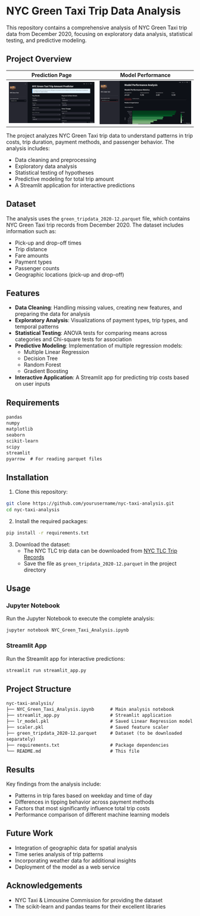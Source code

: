 # NYC Green Taxi Trip Data Analysis

This repository contains a comprehensive analysis of NYC Green Taxi trip data from December 2020, focusing on exploratory data analysis, statistical testing, and predictive modeling.

## Project Overview

| Prediction Page         | Model Performance        |
|---------------------|----------------------|
| ![](reference-1.png) | ![](reference-2.png) |

The project analyzes NYC Green Taxi trip data to understand patterns in trip costs, trip duration, payment methods, and passenger behavior. The analysis includes:

- Data cleaning and preprocessing
- Exploratory data analysis
- Statistical testing of hypotheses
- Predictive modeling for total trip amount
- A Streamlit application for interactive predictions

## Dataset

The analysis uses the `green_tripdata_2020-12.parquet` file, which contains NYC Green Taxi trip records from December 2020. The dataset includes information such as:

- Pick-up and drop-off times
- Trip distance
- Fare amounts
- Payment types
- Passenger counts
- Geographic locations (pick-up and drop-off)

## Features

- **Data Cleaning**: Handling missing values, creating new features, and preparing the data for analysis
- **Exploratory Analysis**: Visualizations of payment types, trip types, and temporal patterns
- **Statistical Testing**: ANOVA tests for comparing means across categories and Chi-square tests for association
- **Predictive Modeling**: Implementation of multiple regression models:
  - Multiple Linear Regression
  - Decision Tree
  - Random Forest
  - Gradient Boosting
- **Interactive Application**: A Streamlit app for predicting trip costs based on user inputs

## Requirements

```
pandas
numpy
matplotlib
seaborn
scikit-learn
scipy
streamlit
pyarrow  # For reading parquet files
```

## Installation

1. Clone this repository:
```bash
git clone https://github.com/yourusername/nyc-taxi-analysis.git
cd nyc-taxi-analysis
```

2. Install the required packages:
```bash
pip install -r requirements.txt
```

3. Download the dataset:
   - The NYC TLC trip data can be downloaded from [NYC TLC Trip Records](https://www1.nyc.gov/site/tlc/about/tlc-trip-record-data.page)
   - Save the file as `green_tripdata_2020-12.parquet` in the project directory

## Usage

### Jupyter Notebook

Run the Jupyter Notebook to execute the complete analysis:
```bash
jupyter notebook NYC_Green_Taxi_Analysis.ipynb
```

### Streamlit App

Run the Streamlit app for interactive predictions:
```bash
streamlit run streamlit_app.py
```

## Project Structure

```
nyc-taxi-analysis/
├── NYC_Green_Taxi_Analysis.ipynb      # Main analysis notebook
├── streamlit_app.py                   # Streamlit application
├── lr_model.pkl                       # Saved Linear Regression model
├── scaler.pkl                         # Saved feature scaler
├── green_tripdata_2020-12.parquet     # Dataset (to be downloaded separately)
├── requirements.txt                   # Package dependencies
└── README.md                          # This file
```

## Results

Key findings from the analysis include:
- Patterns in trip fares based on weekday and time of day
- Differences in tipping behavior across payment methods
- Factors that most significantly influence total trip costs
- Performance comparison of different machine learning models

## Future Work

- Integration of geographic data for spatial analysis
- Time series analysis of trip patterns
- Incorporating weather data for additional insights
- Deployment of the model as a web service

## Acknowledgements

- NYC Taxi & Limousine Commission for providing the dataset
- The scikit-learn and pandas teams for their excellent libraries
